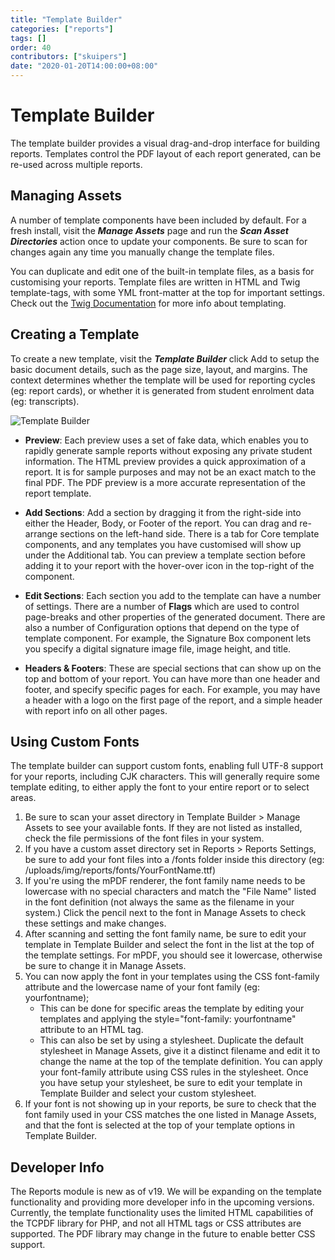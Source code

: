 ```yaml
---
title: "Template Builder"
categories: ["reports"]
tags: []
order: 40
contributors: ["skuipers"]
date: "2020-01-20T14:00:00+08:00"
---
```

# Template Builder

The template builder provides a visual drag-and-drop interface for building reports. Templates control the PDF layout of each report generated, can be re-used across multiple reports.

## Managing Assets

A number of template components have been included by default. For a fresh install, visit the ___Manage Assets___ page and run the ___Scan Asset Directories___ action once to update your components. Be sure to scan for changes again any time you manually change the template files.

You can duplicate and edit one of the built-in template files, as a basis for customising your reports. Template files are written in HTML and Twig template-tags, with some YML front-matter at the top for important settings. Check out the [Twig Documentation](https://twig.symfony.com/doc/2.x/) for more info about templating.

## Creating a Template

To create a new template, visit the ___Template Builder___ click Add to setup the basic document details, such as the page size, layout, and margins. The context determines whether the template will be used for reporting cycles (eg: report cards), or whether it is generated from student enrolment data (eg: transcripts).

![Template Builder](https://docs.gibbonedu.org/img/reports/Template%20Builder.png)

- **Preview**: Each preview uses a set of fake data, which enables you to rapidly generate sample reports without exposing any private student information. The HTML preview provides a quick approximation of a report. It is for sample purposes and may not be an exact match to the final PDF. The PDF preview is a more accurate representation of the report template. 

- **Add Sections**: Add a section by dragging it from the right-side into either the Header, Body, or Footer of the report. You can drag and re-arrange sections on the left-hand side. There is a tab for Core template components, and any templates you have customised will show up under the Additional tab. You can preview a template section before adding it to your report with the hover-over icon in the top-right of the component.

- **Edit Sections**: Each section you add to the template can have a number of settings. There are a number of __Flags__ which are used to control page-breaks and other properties of the generated document. There are also a number of Configuration options that depend on the type of template component. For example, the Signature Box component lets you specify a digital signature image file, image height, and title.

- **Headers & Footers**: These are special sections that can show up on the top and bottom of your report. You can have more than one header and footer, and specify specific pages for each. For example, you may have a header with a logo on the first page of the report, and a simple header with report info on all other pages.

## Using Custom Fonts

The template builder can support custom fonts, enabling full UTF-8 support for your reports, including CJK characters. This will generally require some template editing, to either apply the font to your entire report or to select areas.

1. Be sure to scan your asset directory in Template Builder > Manage Assets to see your available fonts. If they are not listed as installed, check the file permissions of the font files in your system.
2. If you have a custom asset directory set in Reports > Reports Settings, be sure to add your font files into a /fonts folder inside this directory (eg: /uploads/img/reports/fonts/YourFontName.ttf)
3. If you're using the mPDF renderer, the font family name needs to be lowercase with no special characters and match the "File Name" listed in the font definition (not always the same as the filename in your system.) Click the pencil next to the font in Manage Assets to check these settings and make changes.
4. After scanning and setting the font family name, be sure to edit your template in Template Builder and select the font in the list at the top of the template settings. For mPDF, you should see it lowercase, otherwise be sure to change it in Manage Assets.
5. You can now apply the font in your templates using the CSS font-family attribute and the lowercase name of your font family (eg: yourfontname);
    - This can be done for specific areas the template by editing your templates and applying the style="font-family: yourfontname" attribute to an HTML tag.
    - This can also be set by using a stylesheet. Duplicate the default stylesheet in Manage Assets, give it a distinct filename and edit it to change the name at the top of the template definition. You can apply your font-family attribute using CSS rules in the stylesheet. Once you have setup your stylesheet, be sure to edit your template in Template Builder and select your custom stylesheet.
6. If your font is not showing up in your reports, be sure to check that the font family used in your CSS matches the one listed in Manage Assets, and that the font is selected at the top of your template options in Template Builder.


## Developer Info

The Reports module is new as of v19. We will be expanding on the template functionality and providing more developer info in the upcoming versions. Currently, the template functionality uses the limited HTML capabilities of the TCPDF library for PHP, and not all HTML tags or CSS attributes are supported. The PDF library may change in the future to enable better CSS support.
